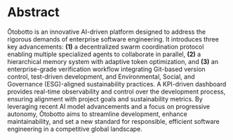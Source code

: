 # Abstract

Ōtobotto is an innovative AI-driven platform designed to address the rigorous demands of enterprise software engineering. It introduces three key advancements: **(1)** a decentralized swarm coordination protocol enabling multiple specialized agents to collaborate in parallel, **(2)** a hierarchical memory system with adaptive token optimization, and **(3)** an enterprise-grade verification workflow integrating Git-based version control, test-driven development, and Environmental, Social, and Governance (ESG)-aligned sustainability practices. A KPI-driven dashboard provides real-time observability and control over the development process, ensuring alignment with project goals and sustainability metrics. By leveraging recent AI model advancements and a focus on progressive autonomy, Ōtobotto aims to streamline development, enhance maintainability, and set a new standard for responsible, efficient software engineering in a competitive global landscape.